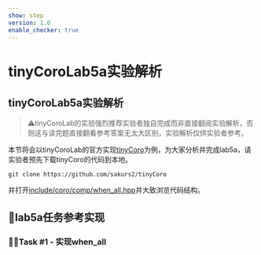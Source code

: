 ```yaml
---
show: step
version: 1.0
enable_checker: true
---
```


# tinyCoroLab5a实验解析

## tinyCoroLab5a实验解析

> ⚠️tinyCoroLab的实验强烈推荐实验者独自完成而非直接翻阅实验解析，否则这与读完题直接翻看参考答案无太大区别，实验解析仅供实验者参考。

本节将会以tinyCoroLab的官方实现[tinyCoro](https://github.com/sakurs2/tinyCoro)为例，为大家分析并完成lab5a，请实验者预先下载tinyCoro的代码到本地。

```shell
git clone https://github.com/sakurs2/tinyCoro
```

并打开[include/coro/comp/when_all.hpp](https://github.com/sakurs2/tinyCoroLab/blob/master/include/coro/comp/when_all.hpp)并大致浏览代码结构。

## 📖lab5a任务参考实现

### 🧑‍💻Task #1 - 实现when_all
